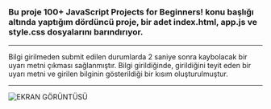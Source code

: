 ### Bu proje 100+ JavaScript Projects for Beginners! konu başlığı altında yaptığım dördüncü proje, bir adet index.html, app.js ve style.css dosyalarını barındırıyor.

---

Bilgi girilmeden submit edilen durumlarda 2 saniye sonra kaybolacak bir uyarı metni çıkması sağlanmıştır.
Bilgi girildiğinde, girildiğini teyit eden bir uyarı metni ve girilen bilginin gösterildiği bir kısım oluşturulmuştur.


---


![EKRAN GÖRÜNTÜSÜ](https://img001.prntscr.com/file/img001/bv68bz7VQL2GrcN_oQ6z9g.png)
